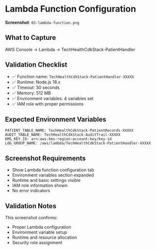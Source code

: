 # Lambda Function Configuration

**Screenshot**: `03-lambda-function.png`

## What to Capture
AWS Console → Lambda → TechHealthCdkStack-PatientHandler

## Validation Checklist
- ✅ Function name: `TechHealthCdkStack-PatientHandler-XXXXX`
- ✅ Runtime: Node.js 18.x
- ✅ Timeout: 30 seconds
- ✅ Memory: 512 MB
- ✅ Environment variables: 4 variables set
- ✅ IAM role with proper permissions

## Expected Environment Variables
```
PATIENT_TABLE_NAME: TechHealthCdkStack-PatientRecords-XXXXX
AUDIT_TABLE_NAME: TechHealthCdkStack-AuditTrail-XXXXX
KMS_KEY_ID: arn:aws:kms:region:account:key/key-id
LOG_GROUP_NAME: /aws/lambda/TechHealthCdkStack-PatientHandler-XXXXX
```

## Screenshot Requirements
- Show Lambda function configuration tab
- Environment variables section expanded
- Runtime and basic settings visible
- IAM role information shown
- No error indicators

## Validation Notes
This screenshot confirms:
- Proper Lambda configuration
- Environment variable setup
- Runtime and resource allocation
- Security role assignment
